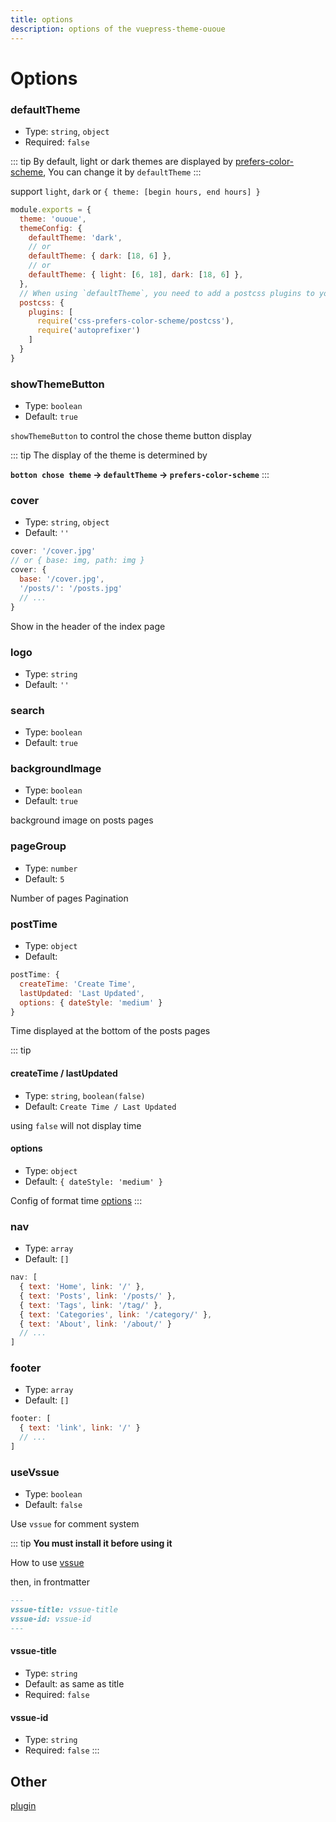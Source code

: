 ```yaml
---
title: options
description: options of the vuepress-theme-ououe
--- 
```


# Options

### defaultTheme <Badge text="^1.3.6"/>

- Type: `string`, `object`
- Required: `false`

::: tip
By default, light or dark themes are displayed by [prefers-color-scheme](https://developer.mozilla.org/en-US/docs/Web/CSS/@media/prefers-color-scheme), You can change it by `defaultTheme`
:::

support `light`, `dark` or `{ theme: [begin hours, end hours] }`

``` js {4,6,8,13}
module.exports = {
  theme: 'ououe',
  themeConfig: {
    defaultTheme: 'dark',
    // or
    defaultTheme: { dark: [18, 6] },
    // or
    defaultTheme: { light: [6, 18], dark: [18, 6] },
  },
  // When using `defaultTheme`, you need to add a postcss plugins to your config.js
  postcss: {
    plugins: [
      require('css-prefers-color-scheme/postcss'),
      require('autoprefixer')
    ]
  }
}
```

### showThemeButton <Badge text="^1.3.6"/>

- Type: `boolean`
- Default: `true`

`showThemeButton` to control the chose theme button display

::: tip
The display of the theme is determined by 

**`botton chose theme` -> `defaultTheme` -> `prefers-color-scheme`**
:::

### cover

- Type: `string`, `object`
- Default: `''`

``` js
cover: '/cover.jpg'
// or { base: img, path: img }
cover: {
  base: '/cover.jpg',
  '/posts/': '/posts.jpg'
  // ...
}
```

Show in the header of the index page

### logo

- Type: `string`
- Default: `''`

### search

- Type: `boolean`
- Default: `true`

### backgroundImage <Badge text="^1.3.4"/>

- Type: `boolean`
- Default: `true`

background image on posts pages

### pageGroup

- Type: `number`
- Default: `5`

Number of pages Pagination

### postTime

- Type: `object`
- Default:

``` js
postTime: {
  createTime: 'Create Time',
  lastUpdated: 'Last Updated',
  options: { dateStyle: 'medium' }
}
```

Time displayed at the bottom of the posts pages

::: tip
#### createTime / lastUpdated

- Type: `string`, `boolean(false)`
- Default: `Create Time / Last Updated`

using `false` will not display time

#### options <Badge text="^1.4.1"/>

- Type: `object`
- Default: `{ dateStyle: 'medium' }`

Config of format time [options](https://developer.mozilla.org/en-US/docs/Web/JavaScript/Reference/Global_Objects/Date/toLocaleString)
:::

### nav

- Type: `array`
- Default: `[]`

``` js
nav: [
  { text: 'Home', link: '/' },
  { text: 'Posts', link: '/posts/' },
  { text: 'Tags', link: '/tag/' },
  { text: 'Categories', link: '/category/' },
  { text: 'About', link: '/about/' }
  // ...
]
```

### footer

- Type: `array`
- Default: `[]`

``` js
footer: [
  { text: 'link', link: '/' }
  // ...
]
```

### useVssue <Badge text="^1.4.1"/>

- Type: `boolean`
- Default: `false`

Use `vssue` for comment system

::: tip
**You must install it before using it**

How to use [vssue](https://vssue.js.org/guide/vuepress.html)

then, in frontmatter

``` md
---
vssue-title: vssue-title
vssue-id: vssue-id
---
```

#### vssue-title

- Type: `string`
- Default: as same as title
- Required: `false`

#### vssue-id

- Type: `string`
- Required: `false`
:::

## Other

[plugin](../plugin/README.md)
